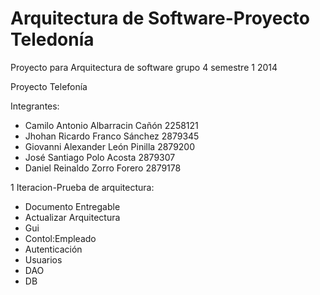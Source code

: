 Arquitectura de Software-Proyecto Teledonía
====================

Proyecto para Arquitectura de software grupo 4 semestre 1 2014

Proyecto Telefonía

Integrantes:
 * Camilo Antonio Albarracin Cañón     2258121
 * Jhohan Ricardo Franco Sánchez       2879345
 * Giovanni Alexander León Pinilla     2879200
 * José Santiago Polo Acosta           2879307
 * Daniel Reinaldo Zorro Forero        2879178


1 Iteracion-Prueba de arquitectura:
 * Documento Entregable
 * Actualizar Arquitectura
 * Gui
 * Contol:Empleado
 * Autenticación
 * Usuarios
 * DAO
 * DB
